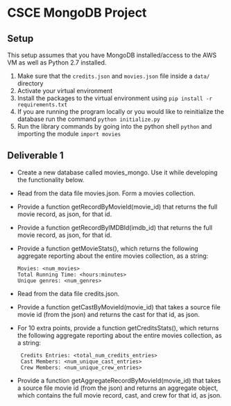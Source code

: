 # CSCE MongoDB Project

## Setup
This setup assumes that you have MongoDB installed/access to the AWS VM as well as Python 2.7 installed.

1. Make sure that the `credits.json` and `movies.json` file inside a `data/` directory
2. Activate your virtual environment
3. Install the packages to the virtual environment using `pip install -r requirements.txt`
4. If you are running the program locally or you would like to reinitialize the database run the command `python initialize.py`
5. Run the library commands by going into the python shell `python` and importing the module `import movies`

## Deliverable 1
- Create a new database called movies_mongo. Use it while developing the functionality below.
- Read from the data file movies.json. Form a movies collection.
- Provide a function getRecordByMovieId(movie_id) that  returns the full movie record, as json, for that id.
- Provide a function getRecordByIMDBId(imdb_id) that returns the full movie record, as json, for that id.
- Provide a function getMovieStats(), which returns the following aggregate reporting about the entire movies collection, as a string:

      Movies: <num_movies>
      Total Running Time: <hours:minutes>
      Unique genres: <num_genres>

- Read from the data file credits.json.
- Provide a function getCastByMovieId(movie_id) that takes a source file movie id (from the json) and returns the cast for that id, as json.
- For 10 extra points, provide a function getCreditsStats(), which returns the following aggregate reporting about the entire movies collection, as a string:

       Credits Entries: <total_num_credits_entries>
       Cast Members: <num_unique_cast_entries>
       Crew Members: <num_unique_crew_entries>
       
- Provide a function getAggregateRecordByMovieId(movie_id) that takes a source file movie id (from the json) and returns an aggregate object, which contains the full movie record, cast, and crew for that id, as json.
